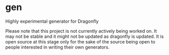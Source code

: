 # gen
Highly experimental generator for Dragonfly

Please note that this project is not currently actively being worked on. It may not be stable and it might not be updated as dragonfly is updated. 
It is open source at this stage only for the sake of the source being open to people interested in writing their own generators.
